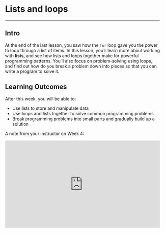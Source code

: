 # Lists and loops

---

## Intro

At the end of the last lesson, you saw how the `for` loop gave you the power to loop through a list of items. In this lesson, you’ll learn more about working with **lists**, and see how lists and loops together make for powerful programming patterns. You’ll also focus on problem-solving using loops, and find out how do you break a problem down into pieces so that you can write a program to solve it.

## **Learning Outcomes**

After this week, you will be able to:

- Use lists to store and manipulate data
- Use loops and lists together to solve common programming problems
- Break programming problems into small parts and gradually build up a solution

<aside>

A note from your instructor on Week 4:

</aside>

<div style="position: relative; padding-bottom: 56.25%; height: 0;"><iframe src="https://www.loom.com/embed/80fc85135f6446ad8c6c6190daf979dc?sid=9cbc94f0-6b03-40ab-bfc4-855337c380cb" title="YouTube video player" frameborder="0" allow="accelerometer; autoplay; clipboard-write; encrypted-media; gyroscope; picture-in-picture" allowfullscreen style="position: absolute; top: 0; left: 0; width: 100%; height: 100%;"></iframe></div> 

<!-- 
<div style="position: relative; padding-bottom: NaN%; height: 0;"><iframe src="https://www.loom.com/embed/bc67ee4c72e64a4ca4e7bdf6386d97cf" frameborder="0" webkitallowfullscreen mozallowfullscreen allowfullscreen style="position: absolute; top: 0; left: 0; width: 100%; height: 100%;"></iframe></div>
-->

